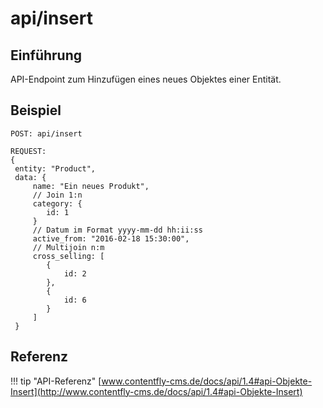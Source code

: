 # api/insert

## Einführung
API-Endpoint zum Hinzufügen eines neues Objektes einer Entität.

## Beispiel


```
POST: api/insert

REQUEST:
{
 entity: "Product",
 data: {
     name: "Ein neues Produkt",
     // Join 1:n
     category: {
        id: 1
     }
     // Datum im Format yyyy-mm-dd hh:ii:ss
     active_from: "2016-02-18 15:30:00",
     // Multijoin n:m
     cross_selling: [
        {
            id: 2
        },
        {
            id: 6
        }
     ]
 }

```


## Referenz

!!! tip "API-Referenz"
    [www.contentfly-cms.de/docs/api/1.4#api-Objekte-Insert](http://www.contentfly-cms.de/docs/api/1.4#api-Objekte-Insert)